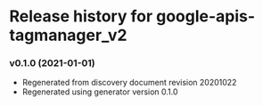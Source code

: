 # Release history for google-apis-tagmanager_v2

### v0.1.0 (2021-01-01)

* Regenerated from discovery document revision 20201022
* Regenerated using generator version 0.1.0

